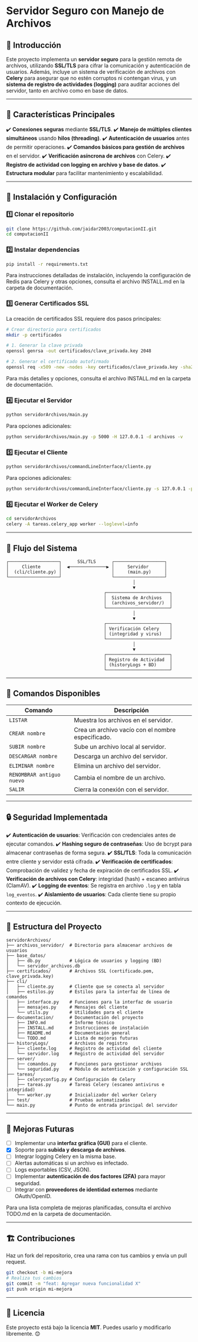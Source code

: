 # Servidor Seguro con Manejo de Archivos

## 📌 Introducción

Este proyecto implementa un **servidor seguro** para la gestión remota de archivos, utilizando **SSL/TLS** para cifrar la comunicación y autenticación de usuarios. Además, incluye un sistema de verificación de archivos con **Celery** para asegurar que no estén corruptos ni contengan virus, y un **sistema de registro de actividades (logging)** para auditar acciones del servidor, tanto en archivo como en base de datos.

---

## 🚀 Características Principales

✔️ **Conexiones seguras** mediante **SSL/TLS**.
✔️ **Manejo de múltiples clientes simultáneos** usando **hilos (threading)**.
✔️ **Autenticación de usuarios** antes de permitir operaciones.
✔️ **Comandos básicos para gestión de archivos** en el servidor.
✔️ **Verificación asíncrona de archivos** con Celery.
✔️ **Registro de actividad con logging en archivo y base de datos**.
✔️ **Estructura modular** para facilitar mantenimiento y escalabilidad.

---

## 🔧 Instalación y Configuración

### 1️⃣ **Clonar el repositorio**

```bash
git clone https://github.com/jaidar2003/computacionII.git
cd computacionII
```

### 2️⃣ **Instalar dependencias**

```bash
pip install -r requirements.txt
```

Para instrucciones detalladas de instalación, incluyendo la configuración de Redis para Celery y otras opciones, consulta el archivo INSTALL.md en la carpeta de documentación.

### 3️⃣ **Generar Certificados SSL**

La creación de certificados SSL requiere dos pasos principales:

```bash
# Crear directorio para certificados
mkdir -p certificados

# 1. Generar la clave privada
openssl genrsa -out certificados/clave_privada.key 2048

# 2. Generar el certificado autofirmado
openssl req -x509 -new -nodes -key certificados/clave_privada.key -sha256 -days 365 -out certificados/certificado.pem
```

Para más detalles y opciones, consulta el archivo INSTALL.md en la carpeta de documentación.

### 4️⃣ **Ejecutar el Servidor**

```bash
python servidorArchivos/main.py
```

Para opciones adicionales:
```bash
python servidorArchivos/main.py -p 5000 -H 127.0.0.1 -d archivos -v
```

### 5️⃣ **Ejecutar el Cliente**

```bash
python servidorArchivos/commandLineInterface/cliente.py
```

Para opciones adicionales:
```bash
python servidorArchivos/commandLineInterface/cliente.py -s 127.0.0.1 -p 5000
```

### 6️⃣ **Ejecutar el Worker de Celery**

```bash
cd servidorArchivos
celery -A tareas.celery_app worker --loglevel=info
```

---

## 🔄 Flujo del Sistema

```
┌───────────────────┐      SSL/TLS      ┌───────────────────┐
│     Cliente       │  ◀──────────────▶ │     Servidor      │
│  (cli/cliente.py) │                   │     (main.py)     │
└───────────────────┘                   └───────────────────┘
                                                │
                                                ▼
                                     ┌────────────────────────┐
                                     │  Sistema de Archivos   │
                                     │  (archivos_servidor/)  │
                                     └────────────────────────┘
                                                │
                                                ▼
                                     ┌────────────────────────┐
                                     │ Verificación Celery    │
                                     │ (integridad y virus)   │
                                     └────────────────────────┘
                                                │
                                                ▼
                                     ┌────────────────────────┐
                                     │ Registro de Actividad  │
                                     │ (historyLogs + BD)     │
                                     └────────────────────────┘
```

---

## 📜 Comandos Disponibles

| Comando                   | Descripción                                       |
| ------------------------- | ------------------------------------------------- |
| `LISTAR`                  | Muestra los archivos en el servidor.              |
| `CREAR nombre`            | Crea un archivo vacío con el nombre especificado. |
| `SUBIR nombre`            | Sube un archivo local al servidor.                |
| `DESCARGAR nombre`        | Descarga un archivo del servidor.                 |
| `ELIMINAR nombre`         | Elimina un archivo del servidor.                  |
| `RENOMBRAR antiguo nuevo` | Cambia el nombre de un archivo.                   |
| `SALIR`                   | Cierra la conexión con el servidor.               |

---

## 🔒 Seguridad Implementada

✔️ **Autenticación de usuarios**: Verificación con credenciales antes de ejecutar comandos.
✔️ **Hashing seguro de contraseñas**: Uso de bcrypt para almacenar contraseñas de forma segura.
✔️ **SSL/TLS**: Toda la comunicación entre cliente y servidor está cifrada.
✔️ **Verificación de certificados**: Comprobación de validez y fecha de expiración de certificados SSL.
✔️ **Verificación de archivos con Celery**: integridad (hash) + escaneo antivirus (ClamAV).
✔️ **Logging de eventos**: Se registra en archivo `.log` y en tabla `log_eventos`.
✔️ **Aislamiento de usuarios**: Cada cliente tiene su propio contexto de ejecución.

---

## 📂 Estructura del Proyecto

```
servidorArchivos/
├── archivos_servidor/  # Directorio para almacenar archivos de usuarios
├── base_datos/
│   ├── db.py           # Lógica de usuarios y logging (BD)
│   └── servidor_archivos.db
├── certificados/       # Archivos SSL (certificado.pem, clave_privada.key)
├── cli/
│   ├── cliente.py      # Cliente que se conecta al servidor
│   ├── estilos.py      # Estilos para la interfaz de línea de comandos
│   ├── interface.py    # Funciones para la interfaz de usuario
│   ├── mensajes.py     # Mensajes del cliente
│   └── utils.py        # Utilidades para el cliente
├── documentacion/      # Documentación del proyecto
│   ├── INFO.md         # Informe técnico
│   ├── INSTALL.md      # Instrucciones de instalación
│   ├── README.md       # Documentación general
│   └── TODO.md         # Lista de mejoras futuras
├── historyLogs/        # Archivos de registro
│   ├── cliente.log     # Registro de actividad del cliente
│   └── servidor.log    # Registro de actividad del servidor
├── server/
│   ├── comandos.py     # Funciones para gestionar archivos
│   └── seguridad.py    # Módulo de autenticación y configuración SSL
├── tareas/
│   ├── celeryconfig.py # Configuración de Celery
│   ├── tareas.py       # Tareas Celery (escaneo antivirus e integridad)
│   └── worker.py       # Inicializador del worker Celery
├── test/               # Pruebas automatizadas
└── main.py             # Punto de entrada principal del servidor
```

---

## 🚀 Mejoras Futuras

* [ ] Implementar una **interfaz gráfica (GUI)** para el cliente.
* [x] Soporte para **subida y descarga de archivos**.
* [ ] Integrar logging Celery en la misma base.
* [ ] Alertas automáticas si un archivo es infectado.
* [ ] Logs exportables (CSV, JSON).
* [ ] Implementar **autenticación de dos factores (2FA)** para mayor seguridad.
* [ ] Integrar con **proveedores de identidad externos** mediante OAuth/OpenID.

Para una lista completa de mejoras planificadas, consulta el archivo TODO.md en la carpeta de documentación.

---

## 🏗️ Contribuciones

Haz un fork del repositorio, crea una rama con tus cambios y envía un pull request.

```bash
git checkout -b mi-mejora
# Realiza tus cambios
git commit -m "feat: Agregar nueva funcionalidad X"
git push origin mi-mejora
```

---

## 📝 Licencia

Este proyecto está bajo la licencia **MIT**. Puedes usarlo y modificarlo libremente. 😊
